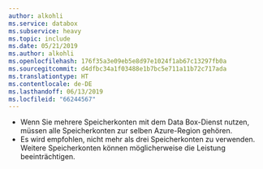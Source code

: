 ```yaml
---
author: alkohli
ms.service: databox
ms.subservice: heavy
ms.topic: include
ms.date: 05/21/2019
ms.author: alkohli
ms.openlocfilehash: 176f35a3e09eb5e8d97e1024f1ab67c13297fb0a
ms.sourcegitcommit: d4dfbc34a1f03488e1b7bc5e711a11b72c717ada
ms.translationtype: HT
ms.contentlocale: de-DE
ms.lasthandoff: 06/13/2019
ms.locfileid: "66244567"
---
```

 - Wenn Sie mehrere Speicherkonten mit dem Data Box-Dienst nutzen, müssen alle Speicherkonten zur selben Azure-Region gehören.
 - Es wird empfohlen, nicht mehr als drei Speicherkonten zu verwenden. Weitere Speicherkonten können möglicherweise die Leistung beeinträchtigen.
